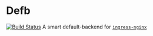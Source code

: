 # Defb
[![Build Status](https://travis-ci.org/PlugAndTrade/defb.svg?branch=master)](https://travis-ci.org/PlugAndTrade/defb)
A smart default-backend for [`ingress-nginx`](https://kubernetes.github.io/ingress-nginx/)

